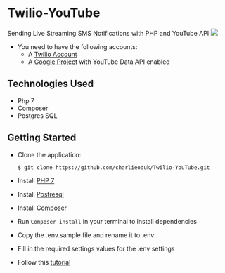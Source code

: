 # Twilio-YouTube
Sending Live Streaming SMS Notifications with PHP and YouTube API
![](https://s3.amazonaws.com/com.twilio.prod.twilio-docs/images/youtube_live_sms_notifications.width-808.png)

- You need to have the following accounts:
   - A [Twilio Account](https://www.twilio.com/try-twilio)
   - A [Google Project](https://console.developers.google.com/apis/library/youtube.googleapis.com?q=YouTube&id=125bab65-cfb6-4f25-9826-4dcc309bc508&pli=1&project=twilio-217617&folder&organizationId) with YouTube Data API enabled

## Technologies Used
- Php 7
- Composer
- Postgres SQL

## Getting Started

* Clone the application:

      $ git clone https://github.com/charlieoduk/Twilio-YouTube.git

- Install [PHP 7](http://php.net/manual/en/install.php)

- Install [Postresql ](https://www.postgresql.org/download/)
- Install [Composer](https://getcomposer.org/doc/00-intro.md#installation-linux-unix-osx)

- Run ```Composer install``` in your terminal to install dependencies
- Copy the .env.sample file and rename it to .env
- Fill in the required settings values for the .env settings

- Follow this [tutorial](https://www.twilio.com/blog/send-live-streaming-sms-notifications-php-youtube-api)
